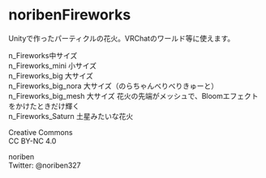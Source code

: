# noribenFireworks
Unityで作ったパーティクルの花火。VRChatのワールド等に使えます。

n_Fireworks中サイズ<br>
n_Fireworks_mini 小サイズ<br>
n_Fireworks_big 大サイズ<br>
n_Fireworks_big_nora 大サイズ（のらちゃんべりべりきゅーと）<br>
n_Fireworks_big_mesh 大サイズ 花火の先端がメッシュで、Bloomエフェクトをかけたときだけ輝く<br>
n_Fireworks_Saturn 土星みたいな花火


Creative Commons<br>
CC BY-NC 4.0

noriben<br>
Twitter: @noriben327
